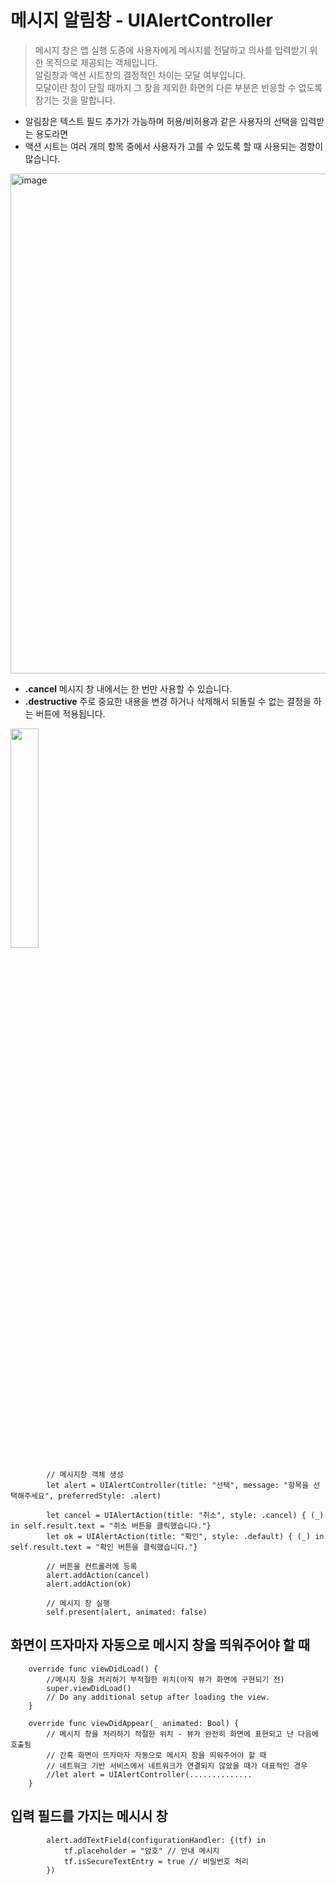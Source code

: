 # 메시지 알림창 - UIAlertController
> 메시지 창은 앱 실행 도중에 사용자에게 메시지를 전달하고 의사를 입력받기 위한 목적으로 제공되는 객체입니다.   
> 알림창과 액션 시트창의 결정적인 차이는 모달 여부입니다.   
> 모달이란 창이 닫힐 때까지 그  창을 제외한 화면의 다른 부분은 반응할 수 없도록 잠기는 것을 말합니다.   
* 알림창은 텍스트 필드 추가가 가능하며 허용/비허용과 같은 사용자의 선택을 입력받는 용도라면   
* 액션 시트는 여러 개의 항목 중에서 사용자가 고를 수 있도록 할 때 사용되는 경향이 많습니다.


<img width="800" alt="image" src="https://user-images.githubusercontent.com/39071796/128007738-608bfbd7-29d2-4a03-a1c2-d446b7f41ce4.png">

* **.cancel**  메시지 창 내에서는 한 번만 사용할 수 있습니다. 
* **.destructive**  주로 중요한 내용을 변경 하거나 삭제해서 되돌릴 수 없는 결정을 하는 버튼에 적용됩니다.




<img width="30%" src="https://user-images.githubusercontent.com/39071796/128006819-ddba6f20-794c-4934-9fae-4dbbdab17337.gif"/>

```
        // 메시지창 객체 생성
        let alert = UIAlertController(title: "선택", message: "항목을 선택해주세요", preferredStyle: .alert)
   
        let cancel = UIAlertAction(title: "취소", style: .cancel) { (_) in self.result.text = "취소 버튼을 클릭했습니다."}
        let ok = UIAlertAction(title: "확인", style: .default) { (_) in self.result.text = "확인 버튼을 클릭했습니다."}
        
        // 버튼을 컨트롤러에 등록
        alert.addAction(cancel)
        alert.addAction(ok)
        
        // 메시지 창 실행
        self.present(alert, animated: false)
```


## 화면이 뜨자마자 자동으로 메시지 창을 띄워주어야 할 때
```
    override func viewDidLoad() {
        //메시지 창을 처리하기 부적절한 위치(아직 뷰가 화면에 구현되기 전)
        super.viewDidLoad()
        // Do any additional setup after loading the view.
    }
    
    override func viewDidAppear(_ animated: Bool) {
        // 메시지 창을 처리하기 적절한 위치 - 뷰가 완전히 화면에 표현되고 난 다음에 호출됨
        // 간혹 화면이 뜨자마자 자동으로 메시지 창을 띄워주어야 할 때
        // 네트워크 기반 서비스에서 네트워크가 연결되지 않았을 때가 대표적인 경우
        //let alert = UIAlertController(..............
    }
```

## 입력 필드를 가지는 메시시 창
```
        alert.addTextField(configurationHandler: {(tf) in
            tf.placeholder = "암호" // 안내 메시지
            tf.isSecureTextEntry = true // 비밀번호 처리
        })
```
